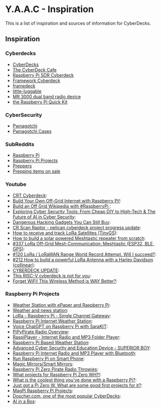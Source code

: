 <!-- ======================================== inspiration.md Start ======================================== -->


<!-- ------------------------------ Intro Start ------------------------------ -->

# Y.A.A.C - Inspiration

This is a list of inspiration and sources of information for CyberDecks.

<!-- ------------------------------ Intro End ------------------------------ -->


<!-- ------------------------------ Inspiration Start ------------------------------ -->

## Inspiration

<!-- ++++++++++++++++++++ Cyberdecks Start ++++++++++++++++++++ -->

### Cyberdecks
* [CyberDecks](https://www.reddit.com/r/cyberDeck/)
* [The CyberDeck Cafe](https://cyberdeck.cafe/)
* [Raspberry Pi SDR Cyberdeck](https://hackaday.io/project/174301-raspberry-pi-sdr-cyberdeck)
* [Framework Cyberdeck](https://github.com/BenMakesEverything/cyberdeck)
* [framedeck](https://github.com/brickbots/framedeck)
* [little-luggable](https://github.com/jbmorley/little-luggable)
* [MR 3000 dual band radio device](https://parallax_punch.artstation.com/projects/XL6eL)
* [the Raspberry Pi Quick Kit](https://www.doscher.com/the-raspberry-pi-quick-kit/)

<!-- ++++++++++++++++++++ Cyberdecks End ++++++++++++++++++++ -->

<!-- ++++++++++++++++++++ CyberSecurity Start ++++++++++++++++++++ -->

### CyberSecurity
* [Pwnagotchi](https://pwnagotchi.ai/)
* [Pwnagotchi Cases](https://pwnagotchi.org/3d-printable-cases/index.html)

<!-- ++++++++++++++++++++ CyberSecurity End ++++++++++++++++++++ -->

<!-- ++++++++++++++++++++ SubReddits Start ++++++++++++++++++++ -->

### SubReddits
* [Raspberry Pi](https://www.reddit.com/r/raspberry_pi/)
* [Raspberry Pi Projects](https://www.reddit.com/r/RASPBERRY_PI_PROJECTS/)
* [Preppers](https://www.reddit.com/r/preppers/)
* [Prepping items on sale](https://www.reddit.com/r/preppersales/)

<!-- ++++++++++++++++++++ SubReddits End ++++++++++++++++++++ -->

<!-- ++++++++++++++++++++ Youtube Start ++++++++++++++++++++ -->

### Youtube
* [CRT Cyberdeck](https://www.youtube.com/watch?v=Ty9pPNabPpQ): 
* [Build Your Own Off-Grid Internet with Raspberry Pi!](https://www.youtube.com/watch?v=Hp4hLpDFVyg): 
* [Build an Off Grid Wikipedia with #RaspberryPi ](https://www.youtube.com/watch?v=R63x2TXm0s8): 
* [Exploring Cyber Security Tools: From Cheap DIY to High-Tech & The Future of AI in Cyber Security](https://www.youtube.com/watch?v=6W-mYWzxx7Q): 
* [Dangerous Hacking Gadgets You Can Still Buy](https://www.youtube.com/watch?v=psTvjWSmpSE): 
* [CR Scan Raptor - pelican cyberdeck project progress update](https://www.youtube.com/watch?v=OgbbHiv4bus): 
* [How to receive and track LoRa Satellites (TinyGS)](https://www.youtube.com/watch?v=ltJQjqm5bKA): 
* [How to build a solar powered Meshtastic repeater from scratch](https://www.youtube.com/watch?v=8onU3Ov0qZw): 
* [#337 LoRa Off-Grid Mesh Communication: Meshtastic (ESP32, BLE, GPS)](https://www.youtube.com/watch?v=TY6m6fS8bxU): 
* [#120 LoRa / LoRaWAN Range World Record Attempt. Will I succeed?](https://www.youtube.com/watch?v=adhWIo-7gr4): 
* [#212 How to build a powerful LoRa Antenna with a Harley Davidson (collinear)](https://www.youtube.com/watch?v=lVD-dnYLv-U): 
* [CYBERDECK UPDATE](https://www.youtube.com/watch?v=VgqxieHGNsU): 
* [This RISC-V cyberdeck is not for you](https://www.youtube.com/watch?v=8qDGV6LTOnk): 
* [Forget WiFi! This Wireless Method is WAY Better?](https://www.youtube.com/watch?v=sLW_r0OVyok): 

<!-- ++++++++++++++++++++ Youtube End ++++++++++++++++++++ -->

<!-- ++++++++++++++++++++ RPiProjects Start ++++++++++++++++++++ -->

### Raspberry Pi Projects
* [Weather Station with ePaper and Raspberry Pi](https://www.hackster.io/sridhar-rajagopal/weather-station-with-epaper-and-raspberry-pi-c26a70): 
* [Weather and news station](https://www.hackster.io/aerodynamics/weather-and-news-station-e-paper-and-raspberry-pi-a19fa3): 
* [LoRa - Raspberry Pi - Single Channel Gateway](https://www.hackster.io/ChrisSamuelson/lora-raspberry-pi-single-channel-gateway-cheap-d57d36): 
* [Raspberry Pi Internet Weather Station](https://www.hackster.io/4DMakers/raspberry-pi-internet-weather-station-f960c4): 
* [Voice ChatGPT on Raspberry Pi with SaraKIT](https://www.hackster.io/sarakit/voice-chatgpt-on-raspberry-pi-with-sarakit-c58ff7): 
* [PiPyPirate Radio Overview](https://learn.adafruit.com/pipypirate-radio/overview): 
* [RaspiPlayer - Internet Radio and MP3 Folder Player](https://www.hackster.io/Granpino/raspiplayer-internet-radio-and-mp3-folder-player-3ddfdf): 
* [Raspberry Pi Based Weather Station](https://www.hackster.io/hartmut-wendt/raspberry-pi-based-weather-station-a9a7dd): 
* [Advanced Cyber Security and Education Device - SUPERIOR BOY](https://www.hackster.io/superior-tech/advanced-cyber-security-and-education-device-superior-boy-133905): 
* [Raspberry Pi Internet Radio and MP3 Player with Bluetooth](https://www.hackster.io/Granpino/raspberry-pi-internet-radio-and-mp3-player-with-bluetooth-1aa591): 
* [Run Raspberry Pi on Smart Phone](https://www.hackster.io/theonlystephensimon/run-raspberry-pi-on-smart-phone-31b414): 
* [Magic Mirrors/Smart Mirrors](https://magicmirror.builders/): 
* [Raspberry Pi Zero Pirate Radio Throwies](https://makezine.com/projects/pirate-radio-throwies/): 
* [What projects for Raspberry Pi Zero WH?!](https://www.reddit.com/r/RASPBERRY_PI_PROJECTS/comments/14405pn/what_projects_for_raspberry_pi_zero_wh/): 
* [What is the coolest thing you've done with a Raspberry Pi?](https://www.quora.com/What-is-the-coolest-thing-youve-done-with-a-Raspberry-Pi): 
* [Just got a Pi Zero W. What are some good first projects for it?](https://www.reddit.com/r/RASPBERRY_PI_PROJECTS/comments/16b5t44/just_got_a_pi_zero_w_what_are_some_good_first/): 
* [MagPi Raspberry Pi Projects](https://magpi.raspberrypi.com/books/projects-1/pdf/download): 
* [Doscher.com, one of the most popular CyberDecks](https://www.doscher.com/): 
* [AI in a Box](https://github.com/usefulsensors/ai_in_a_box): 

<!-- ++++++++++++++++++++ RPiProjects End ++++++++++++++++++++ -->

<!-- ------------------------------ Inspiration Start ------------------------------ -->


<!-- ------------------------------ Outro Start ------------------------------ -->

<!-- ------------------------------ Outro End ------------------------------ -->


<!-- ======================================== inspiration.md End ======================================== -->
